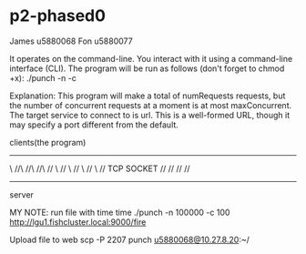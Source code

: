 # p2-phased0

James u5880068
Fon   u5880077

It operates on the command-line. You interact with it using a command-line interface (CLI). The program
will be run as follows (don't forget to chmod +x):
    ./punch -n <numRequests> -c <maxConcurrent> <url>

Explanation: This program will make a total of numRequests requests, but the number of concurrent
requests at a moment is at most maxConcurrent. The target service to connect to is url. This is a
well-formed URL, though it may specify a port different from the default.

clients(the program)
_______________________________
\    //\    //\    //\    //
 \  //  \  //  \  //  \  //      TCP SOCKET
  \//    \//    \//    \//
_______________________________
server

MY NOTE:
run file with time
time ./punch -n 100000 -c 100 http://lgu1.fishcluster.local:9000/fire

Upload file to web
scp -P 2207 punch u5880068@10.27.8.20:~/